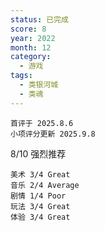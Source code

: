 ```yaml
---
status: 已完成
score: 8
year: 2022
month: 12
category:
  - 游戏
tags:
  - 类银河城
  - 类魂
---
```

	首评于 2025.8.6
	小项评分更新 2025.9.8

8/10 强烈推荐

```
美术 3/4 Great
音乐 2/4 Average
剧情 1/4 Poor
玩法 3/4 Great
体验 3/4 Great
```

